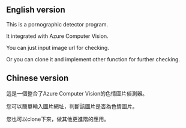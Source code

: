 ## English version

This is a pornographic detector program. 

It integrated with Azure Computer Vision. 

You can just input image url for checking. 

Or you can clone it and implement other function for further checking.

## Chinese version

這是一個整合了Azure Computer Vision的色情圖片偵測器。

您可以簡單輸入圖片網址，判斷該圖片是否為色情圖片。

您也可以clone下來，做其他更進階的應用。